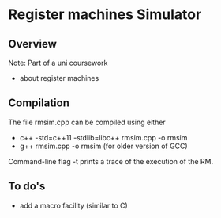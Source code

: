 # Register machines Simulator

## Overview
Note: Part of a uni coursework
- about register machines

## Compilation 
The file rmsim.cpp can be compiled using either
- c++ -std=c++11 -stdlib=libc++ rmsim.cpp -o rmsim
- g++ rmsim.cpp -o rmsim (for older version of GCC)

Command-line flag -t prints a trace of the execution of the RM.

## To do's
- add a macro facility (similar to C)
